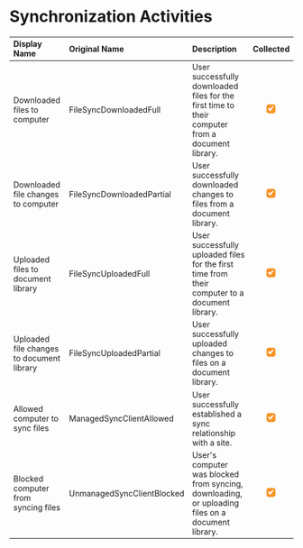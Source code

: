 # Synchronization Activities

| Display Name | Original Name | Description | Collected |
| :--- | :--- | :--- | :---: |
| Downloaded files to computer | FileSyncDownloadedFull | User successfully downloaded files for the first time to their computer from a document library. | ![](../../.gitbook/assets/checked.png) |
| Downloaded file changes to computer | FileSyncDownloadedPartial | User successfully downloaded changes to files from a document library. | ![](../../.gitbook/assets/checked.png) |
| Uploaded files to document library | FileSyncUploadedFull | User successfully uploaded files for the first time from their computer to a document library. | ![](../../.gitbook/assets/checked.png) |
| Uploaded file changes to document library | FileSyncUploadedPartial | User successfully uploaded changes to files on a document library. | ![](../../.gitbook/assets/checked.png) |
| Allowed computer to sync files | ManagedSyncClientAllowed | User successfully established a sync relationship with a site. | ![](../../.gitbook/assets/checked.png) |
| Blocked computer from syncing files | UnmanagedSyncClientBlocked | User's computer was blocked from syncing, downloading, or uploading files on a document library. | ![](../../.gitbook/assets/checked.png) |